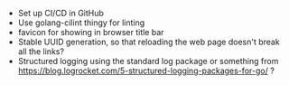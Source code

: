  * Set up CI/CD in GitHub
 * Use golang-cilint thingy for linting
 * favicon for showing in browser title bar
 * Stable UUID generation, so that reloading the web page doesn't break all the links?
 * Structured logging using the standard log package or something from https://blog.logrocket.com/5-structured-logging-packages-for-go/ ?